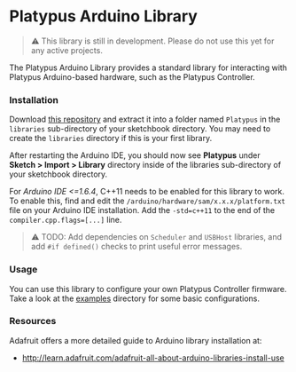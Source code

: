 Platypus Arduino Library
========================

> :warning: This library is still in development.  Please do not use this yet for any active projects.

The Platypus Arduino Library provides a standard library for interacting with Platypus Arduino-based hardware, such as the Platypus Controller.

### Installation ###

Download [this repository](https://github.com/PlatypusLLC/Arduino/archive/master.zip) and extract it into a folder named `Platypus` in the `libraries` sub-directory of your sketchbook directory.  You may need to create the `libraries` directory if this is your first library.

After restarting the Arduino IDE, you should now see **Platypus** under **Sketch > Import > Library**  directory inside of the libraries sub-directory of your sketchbook directory.

For *Arduino IDE <=1.6.4*, C++11 needs to be enabled for this library to work. To enable this, find and edit the `/arduino/hardware/sam/x.x.x/platform.txt` file on your Arduino IDE installation.  Add the `-std=c++11` to the end of the `compiler.cpp.flags=[...]` line.

> :warning: TODO: Add dependencies on `Scheduler` and `USBHost` libraries, and add `#if defined()` checks to print useful error messages.

### Usage ###

You can use this library to configure your own Platypus Controller firmware.  Take a look at the [examples](examples) directory for some basic configurations.

### Resources ###

Adafruit offers a more detailed guide to Arduino library installation at:
* http://learn.adafruit.com/adafruit-all-about-arduino-libraries-install-use
